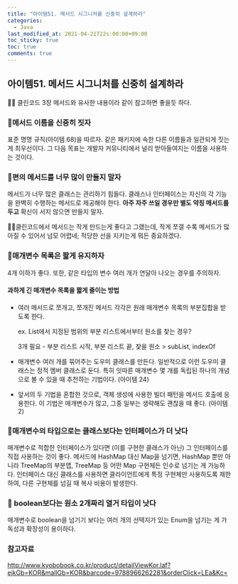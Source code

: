 ```yaml
---
title: "아이템51. 메서드 시그니처를 신중히 설계하라"
categories:
  - Java
last_modified_at: 2021-04-21T22s:00:00+09:00
toc_sticky: true
toc: true
comments: true
---
```


## 아이템51. 메서드 시그니처를 신중히 설계하라

🙎‍♀ 클린코드 3장 메서드와 유사한 내용이라 같이 참고하면 좋을듯 하다.

### 📌메서드 이름을 신중히 짓자

표준 명명 규칙(아이템 68)을 따르자. 같은 패키지에 속한 다른 이름들과 일관되게 짓는게 최우선이다. 그 다음 목표는 개발자  커뮤니티에서 널리 받아들여지는 이름을 사용하는 것이다.



### 📌편의 메서드를 너무 많이 만들지 말자

메서드가 너무 많은 클래스는 관리하기 힘들다. 클래스나 인터페이스는 자신의 각 기능을 완벽히 수행하는 메서드로 제공해야 한다. **아주 자주 쓰일 경우만 별도 약칭 메서드를 두고** 확신이 서지 않으면 만들지 말자.

🙎‍♀클린코드에서 메서드는 작게 만드는게 좋다고 그랬는데, 작게 쪼갤 수록 메서드가 많아질 수 있어서 넘모 어렵네; 적당한 선을 지키는게 뭐든 중요하겠다.



### 📌매개변수 목록은 짧게 유지하자

4개 이하가 좋다. 또한, 같은 타입의 변수 여러 개가 연달아 나오는 경우를 주의하자. 

#### 과하게 긴 매개변수 목록을 짧게 줄이는 방법

- 여러 메서드로 쪼개고, 쪼개진 메서드 각각은 원래 매개변수 목록의 부분집합을 받도록 한다. 
  
  ex. List에서 지정된 범위의 부분 리스트에서부터 원소를 찾는 경우? 

  3개 필요 - 부분 리스트 시작, 부분 리스트 끝, 찾을 원소 > subList, indexOf
  
- 매개변수 여러 개를 묶어주는 도우미 클래스를 만든다. 일반적으로 이런 도우미 클래스는 정적 멤버 클래스로 둔다. 특히 잇따른 매개변수 몇 개를 독립된 하나의 개념으로 볼 수 있을 때 추천하는 기법이다. (아이템 24)

- 앞서의 두 기법을 혼합한 것으로, 객체 생성에 사용한 빌더 패턴을 메서드 호출에 응용한다. 이 기법은 매개변수가 많고, 그중 일부는 생략해도 괜찮을 때 좋다. (아이템 2)



### 📌매개변수의 타입으로는 클래스보다는 인터페이스가 더 낫다

매개변수로 적합한 인터페이스가 있다면 (이를 구현한 클래스가 아닌) 그 인터페이스를 직접 사용하는 것이 좋다. 메서드에 HashMap 대신 Map을 넘기면, HashMap 뿐만 아니라 TreeMap의 부분맵,  TreeMap 등 어떤 Map 구현체든 인수로 넘기는 게 가능하다. 인터페이스 대신 클래스를 사용하면 클라이언트에게 특정 구현체만 사용하도록 제한하여, 다른 구현체를 넘길 때 복사 비용이 발생한다.



### 📌 boolean보다는 원소 2개짜리 열거 타입이 낫다

매개변수로 boolean을 넘기기 보다는 여러 개의 선택지가 있는 Enum을 넘기는 게 가독성과 확장성이 용이하다.



### 참고자료 

http://www.kyobobook.co.kr/product/detailViewKor.laf?ejkGb=KOR&mallGb=KOR&barcode=9788966262281&orderClick=LEa&Kc= 